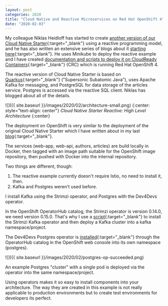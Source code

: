 ```yaml
---
layout: post
categories: 2020
title: "Cloud Native and Reactive Microservices on Red Hat OpenShift 4"
date: "2020-02-03"
---
```


My colleague Niklas Heidloff has started to create [another version of our Cloud Native Starter](https://github.com/IBM/cloud-native-starter/tree/master/reactive#reactive-java-microservices){:target="_blank"} using a reactive programming model, and he has also written an extensive series of blogs about it [starting here](http://heidloff.net/article-development-reactive-applications-quarkus/){:target="_blank"}. He uses Minikube to deploy the reactive example and I have created [documentation and scripts to deploy it on CloudReady Containers](https://github.com/IBM/cloud-native-starter/blob/master/reactive/documentation/OpenShift4.md#reactive-java-microservices-on-openshift-4){:target="_blank"} (CRC) which is running Red Hat OpenShift 4.

The reactive version of Cloud Native Starter is based on [Quarkus](https://quarkus.io/){:target="_blank"} ("Supersonic Subatomic Java"), uses Apache Kafka for messaging, and PostgreSQL for data storage of the articles service. Postgres is accessed via the reactive SQL client. Niklas has blogged about all of the details.

![]({{ site.baseurl }}/images/2020/02/architecture-small.png)
{:center: style="text-align: center"}
_Cloud Native Starter Reactive: High Level Architecture_
{:center}


The deployment on OpenShift is very similar to the deployment of the original Cloud Native Starter which I have written about in my last [blog](https://haralduebele.github.io/2020/01/23/cloud-native-starter-on-red-hat-openshift-4/){:target="_blank"}.

The services (web-app, web-api, authors, articles) are build locally in Docker, then tagged with an image path suitable for the OpenShift image repository, then pushed with Docker into the internal repository.

Two things are different, though:

1. The reactive example currently doesn't require Istio, no need to install it, then.
2. Kafka and Postgres weren't used before.

I install Kafka using the Strimzi operator, and Postgres with the Dev4Devs operator.

In the OpenShift OperatorHub catalog, the Strimzi operator is version 0.14.0, we need version 0.15.0. That's why I use a [script](https://github.com/IBM/cloud-native-starter/blob/master/reactive/os4-scripts/deploy-kafka.sh){:target="_blank"} to install the Strimzi Kafka operator and then deploy a Kafka cluster into a kafka namespace/project.

The Dev4Devs Postgres operator is [installed](https://github.com/IBM/cloud-native-starter/blob/master/reactive/documentation/OpenShift4.md#4-install-postgresql){:target="_blank"} through the OperatorHub catalog in the OpenShift web console into its own namespace (postgres).

![]({{ site.baseurl }}/images/2020/02/postgres-op-succeeded.png)

An example Postgres "cluster" with a single pod is deployed via the operator into the same namespace/project.

Using operators makes it so easy to install components into your architecture. The way they are created in this example is not really applicable to production environments but to create test environments for developers its perfect.
